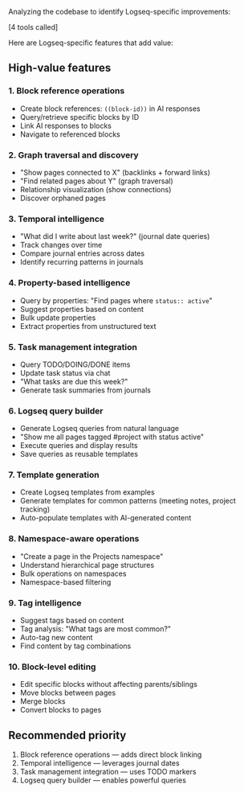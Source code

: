 Analyzing the codebase to identify Logseq-specific improvements:


[4 tools called]

Here are Logseq-specific features that add value:

## High-value features

### 1. Block reference operations
- Create block references: `((block-id))` in AI responses
- Query/retrieve specific blocks by ID
- Link AI responses to blocks
- Navigate to referenced blocks

### 2. Graph traversal and discovery
- "Show pages connected to X" (backlinks + forward links)
- "Find related pages about Y" (graph traversal)
- Relationship visualization (show connections)
- Discover orphaned pages

### 3. Temporal intelligence
- "What did I write about last week?" (journal date queries)
- Track changes over time
- Compare journal entries across dates
- Identify recurring patterns in journals

### 4. Property-based intelligence
- Query by properties: "Find pages where `status:: active`"
- Suggest properties based on content
- Bulk update properties
- Extract properties from unstructured text

### 5. Task management integration
- Query TODO/DOING/DONE items
- Update task status via chat
- "What tasks are due this week?"
- Generate task summaries from journals

### 6. Logseq query builder
- Generate Logseq queries from natural language
- "Show me all pages tagged #project with status active"
- Execute queries and display results
- Save queries as reusable templates

### 7. Template generation
- Create Logseq templates from examples
- Generate templates for common patterns (meeting notes, project tracking)
- Auto-populate templates with AI-generated content

### 8. Namespace-aware operations
- "Create a page in the Projects namespace"
- Understand hierarchical page structures
- Bulk operations on namespaces
- Namespace-based filtering

### 9. Tag intelligence
- Suggest tags based on content
- Tag analysis: "What tags are most common?"
- Auto-tag new content
- Find content by tag combinations

### 10. Block-level editing
- Edit specific blocks without affecting parents/siblings
- Move blocks between pages
- Merge blocks
- Convert blocks to pages

## Recommended priority

1. Block reference operations — adds direct block linking
2. Temporal intelligence — leverages journal dates
3. Task management integration — uses TODO markers
4. Logseq query builder — enables powerful queries